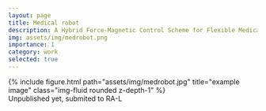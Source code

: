 ```yaml
---
layout: page
title: Medical robot
description: A Hybrid Force-Magnetic Control Scheme for Flexible Medical Device Steering
img: assets/img/medrobot.png
importance: 1
category: work
selected: true
---
```

<div class="row">
    <div class="col-sm mt-3 mt-md-0">
        {% include figure.html path="assets/img/medrobot.jpg" title="example image" class="img-fluid rounded z-depth-1" %}
    </div>
</div>
Unpublished yet, submited to RA-L